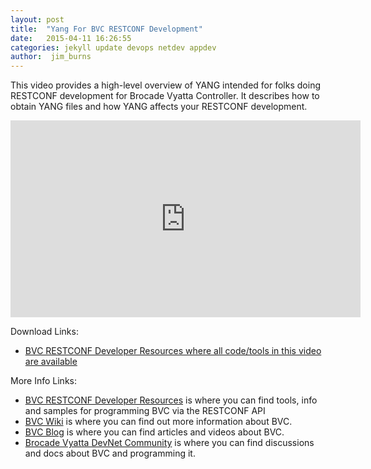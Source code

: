 ```yaml
---
layout: post
title:  "Yang For BVC RESTCONF Development"
date:   2015-04-11 16:26:55
categories: jekyll update devops netdev appdev
author:  jim_burns
---
```


This video provides a high-level overview of YANG intended for folks doing RESTCONF development for Brocade Vyatta Controller.  It describes how to obtain YANG files and how YANG affects your RESTCONF development. 

<iframe width="560" height="315" src="https://www.youtube.com/embed/w8i_5FB-Afo" frameborder="0" allowfullscreen></iframe>

Download Links:

 * <a href="https://github.com/BRCDcomm/BVC/wiki/RESTCONF-Developer-Resources" target="_blank">BVC RESTCONF Developer Resources where all code/tools in this video are available</a> 


More Info Links:

 * <a href="https://github.com/BRCDcomm/BVC/wiki/RESTCONF-Developer-Resources" target="_blank">BVC RESTCONF Developer Resources</a> is where you can find tools, info and samples for programming BVC via the RESTCONF API
 * <a href="https://github.com/BRCDcomm/BVC/wiki" target="_blank">BVC Wiki</a> is where you can find out more information about BVC.
 * <a href="https://brcdcomm.github.io/BVC/" target="_blank">BVC Blog</a> is where you can find articles and videos about BVC.
 * <a href="http://community.brocade.com/t5/DevNet/ct-p/APISupport" target="_blank">Brocade Vyatta DevNet Community</a> is where you can find discussions and docs about BVC and programming it.

[InstallBVC]: http://brcdcomm.github.io/BVC/jekyll/update/devops/netdev/appdev/2015/01/19/install-brocade-vyatta-controller.html
[ProgramOpenFlow]: http://brcdcomm.github.io/BVC/jekyll/update/devops/netdev/appdev/2015/02/10/restconf-app-1.html
